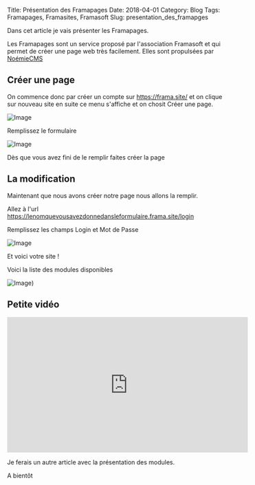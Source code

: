 Title: Présentation des Framapages
Date: 2018-04-01
Category: Blog
Tags: Framapages, Framasites, Framasoft
Slug: presentation_des_framapges

Dans cet article je vais présenter les Framapages.

Les Framapages sont un service proposé par l'association Framasoft et qui permet de créer une page web très facilement. Elles sont propulsées par <a href="https://framagit.org/framasoft/PrettyNoemieCMS">NoémieCMS</a>


## Créer une page
On commence donc par créer un compte sur <a href="https://frama.site/">https://frama.site/</a> et on clique sur nouveau site en suite ce menu s'affiche et on chosit Créer une page.


![Image]({filename}/images/framapages1.png)

Remplissez le formulaire

![Image]({filename}/images/framapages2.png)

Dès que vous avez fini de le remplir faites créer la page
## La modification
Maintenant que nous avons créer notre page nous allons la remplir.

Allez à l'url https://lenomquevousavezdonnedansleformulaire.frama.site/login

Remplissez les champs Login et Mot de Passe

![Image]({filename}/images/framapages3.png)

Et voici votre site !

Voici la liste des modules disponibles

![Image]({filename}/images/framapages4.png))
## Petite vidéo
<iframe src="https://peertube.cpy.re/videos/embed/1174e225-1a2e-4e6c-8ab4-1b709cd46978" width="560" height="315" frameborder="0" allowfullscreen="allowfullscreen"></iframe>

Je ferais un autre article avec la présentation des modules.

A bientôt
